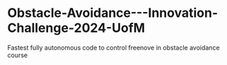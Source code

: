 # Obstacle-Avoidance---Innovation-Challenge-2024-UofM
Fastest fully autonomous code to control freenove in obstacle avoidance course 
